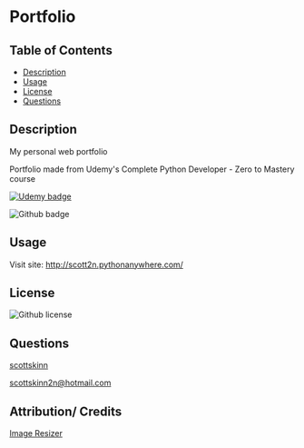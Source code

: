 
# Portfolio

## Table of Contents

- [Description](#description)
- [Usage](#usage)
- [License](#license)
- [Questions](#questions)

## Description

My personal web portfolio

Portfolio made from Udemy's Complete Python Developer - Zero to Mastery course

[![Udemy badge](https://img.shields.io/badge/Udemy%20-%20Complete%20Python%20Developer-Zero%20to%20Mastery-blue.svg)](https://www.udemy.com/user/scottskinn/)

![Github badge](https://img.shields.io/badge/Github-scottskinn-blue.svg)

## Usage

Visit site:  <http://scott2n.pythonanywhere.com/>

## License

  ![Github license](https://img.shields.io/badge/licence-MIT-blue.svg)

## Questions

[scottskinn](https://github.com/scottskinn/)

[scottskinn2n@hotmail.com](mailto:scottskinn2n@hotmail.com)

## Attribution/ Credits

<a href="https://imageresizer.com" target="_blank">Image Resizer</a>
